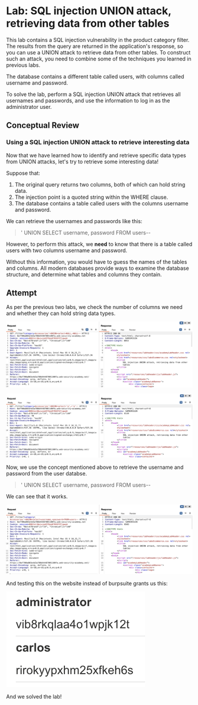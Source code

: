 # Lab: SQL injection UNION attack, retrieving data from other tables

This lab contains a SQL injection vulnerability in the product category filter. The results from the query are returned in the application's response, so you can use a UNION attack to retrieve data from other tables. To construct such an attack, you need to combine some of the techniques you learned in previous labs.

The database contains a different table called users, with columns called username and password.

To solve the lab, perform a SQL injection UNION attack that retrieves all usernames and passwords, and use the information to log in as the administrator user.

## Conceptual Review

### Using a SQL injection UNION attack to retrieve interesting data

Now that we have learned how to identify and retrieve specific data types from UNION attacks, let's try to retrieve some interesting data!

Suppose that:
1. The original query returns two columns, both of which can hold string data.
2. The injection point is a quoted string within the WHERE clause.
3. The database contains a table called users with the columns username and password.

We can retrieve the usernames and passwords like this:

> ' UNION SELECT username, password FROM users--

However, to perform this attack, we **need** to know that there is a table called users with two columns username and password.

Without this information, you would have to guess the names of the tables and columns. All modern databases provide ways to examine the database structure, and determine what tables and columns they contain.

## Attempt

As per the previous two labs, we check the number of columns we need and whether they can hold string data types. 

![pic1](pics/pic1.png)

![pic2](pics/pic2.png)

Now, we use the concept mentioned above to retrieve the username and password from the user databse.

> ' UNION SELECT username, password FROM users--

We can see that it works.

![pic3](pics/pic3.png)

And testing this on the website instead of burpsuite grants us this:

![pic4](pics/pic4.png)

And we solved the lab!